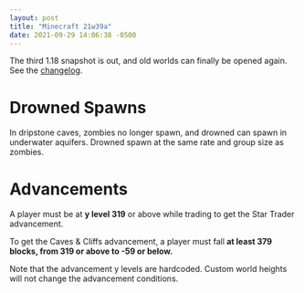 ```yaml
---
layout: post
title: "Minecraft 21w39a"
date: 2021-09-29 14:06:38 -0500
---
```


The third 1.18 snapshot is out, and old worlds can finally be opened again. See the [changelog](https://www.minecraft.net/en-us/article/minecraft-snapshot-21w39a).

# Drowned Spawns

In dripstone caves, zombies no longer spawn, and drowned can spawn in underwater aquifers. Drowned spawn at the same rate and group size as zombies.

# Advancements

A player must be at **y level 319** or above while trading to get the Star Trader advancement.

To get the Caves & Cliffs advancement, a player must fall **at least 379 blocks, from 319 or above to -59 or below.**

Note that the advancement y levels are hardcoded. Custom world heights will not change the advancement conditions.


